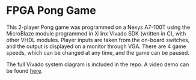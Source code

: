 # FPGA Pong Game
This 2-player Pong game was programmed on a Nexys A7-100T using the MicroBlaze module programmed in Xilinx Vivado SDK (written in C), with other VHDL modules.
Player inputs are taken from the on-board switches, and the output is displayed on a monitor through VGA. There are 4 game speeds, which can be changed at any time, and the game can be paused.

The full Vivado system diagram is included in the repo. A video demo can be found [here](https://youtu.be/P2_haMc4vz4).
